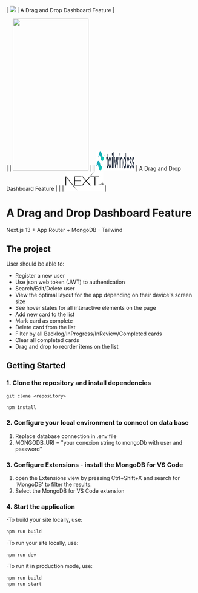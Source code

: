 | ![](https://myoctocat.com/assets/images/base-octocat.svg=100x100) | A Drag and Drop Dashboard Feature |

|                                                                                                                                                                       | <img src="https://myoctocat.com/assets/images/base-octocat.svg" data-canonical-src="https://myoctocat.com/assets/images/base-octocat.svg" width="200" height="400" /> |
| <img src="https://github.com/daphne2020/daphne2020/blob/main/assets/tailwind-css.svg" data-canonical-src="https://github.com/daphne2020/daphne2020/blob/main/assets/tailwind-css.svg" width="100" height="50" /> | A Drag and Drop Dashboard Feature |
|                                                                                                                                                                       | <img src="https://github.com/daphne2020/daphne2020/blob/main/assets/nextjs.svg" data-canonical-src="https://github.com/daphne2020/daphne2020/blob/main/assets/nextjs.svg" width="100" height="50" /> |


# A Drag and Drop Dashboard Feature

Next.js 13 + App Router + MongoDB - Tailwind

## The project

User should be able to:

- Register a new user
- Use json web token (JWT) to authentication
- Search/Edit/Delete user
- View the optimal layout for the app depending on their device's screen size
- See hover states for all interactive elements on the page
- Add new card to the list
- Mark card as complete
- Delete card from the list
- Filter by all Backlog/InProgress/InReview/Completed cards
- Clear all completed cards
- Drag and drop to reorder items on the list


## Getting Started

### 1. Clone the repository and install dependencies

```
git clone <repository>
```

```
npm install
```

### 2. Configure your local environment to connect on data base

1. Replace database connection in .env file
2. MONGODB_URI = "your conexion string to mongoDb with user and password"


### 3. Configure Extensions - install the MongoDB for VS Code

1. open the Extensions view by pressing Ctrl+Shift+X and search for 'MongoDB' to filter the results. 
2. Select the MongoDB for VS Code extension

### 4. Start the application

-To build your site locally, use:

```
npm run build
```

-To run your site locally, use:

```
npm run dev
```

-To run it in production mode, use:


```
npm run build
npm run start
```


